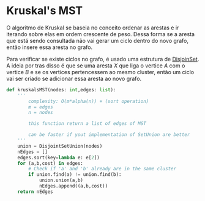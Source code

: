 # Kruskal's MST

O algoritmo de Kruskal se baseia no conceito ordenar as arestas e ir iterando sobre elas em ordem crescente de peso. Dessa forma se a aresta que está sendo consultada não vai gerar um ciclo dentro do novo grafo, então insere essa aresta no grafo. 

Para verificar se existe ciclos no grafo, é usado uma estrutura de [DisjoinSet](./../../Estrutura%20de%20Dados/DisjoinSet.md). A ideia por tras disso é que se uma aresta $X$ que liga o vertice $A$ com o vertice $B$ e se os vertices pertencessem ao mesmo cluster, então um ciclo vai ser criado se adicionar essa aresta ao novo grafo. 


```python
def kruskalsMST(nodes: int,edges: list):
    '''
        complexity: O(m*alpha(n)) + (sort operation)
        m = edges
        n = nodes

        this function return a list of edges of MST

        can be faster if yout implementation of SetUnion are better
    '''
    union = DisjointSetUnion(nodes)
    nEdges = []
    edges.sort(key=lambda e: e[2])
    for (a,b,cost) in edges:
        # Check if 'a' and 'b' already are in the same cluster
        if union.find(a) != union.find(b):
            union.union(a,b)
            nEdges.append((a,b,cost))
    return nEdges
```


